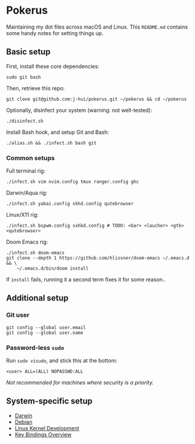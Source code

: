 # Pokerus

Maintaining my dot files across macOS and Linux.
This `README.md` contains some handy notes for setting things up.

## Basic setup

First, install these core dependencies:

    sudo git bash

Then, retrieve this repo:

    git clone git@github.com:j-hui/pokerus.git ~/pokerus && cd ~/pokerus

Optionally, disinfect your system (warning: not well-tested):

    ./disinfect.sh

Install Bash hook, and setup Git and Bash:

    ./alias.sh && ./infect.sh bash git

### Common setups

Full terminal rig:

    ./infect.sh vim nvim.config tmux ranger.config ghc

Darwin/Aqua rig:

    ./infect.sh yabai.config skhd.config qutebrowser

Linux/X11 rig:

    ./infect.sh bspwm.config sxhkd.config # TODO: <bar> <laucher> <gtk> <qutebrowser>

Doom Emacs rig:

    ./infect.sh doom-emacs
    git clone --depth 1 https://github.com/hlissner/doom-emacs ~/.emacs.d && \
        ~/.emacs.d/bin/doom install

If `install` fails, running it a second term fixes it for some reason..

## Additional setup

### Git user

    git config --global user.email
    git config --global user.name

### Password-less `sudo`

Run `sudo visudo`, and stick this at the bottom:

    <user> ALL=(ALL) NOPASSWD:ALL

_Not recommended for machines where security is a priority._

## System-specific setup

- [Darwin](darwin-setup.md)
- [Debian](debian-setup.md)
- [Linux Kernel Development](linux-dev.md)
- [Key Bindings Overview](keybinds.md)
